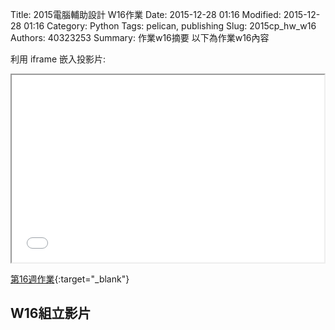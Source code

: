 Title: 2015電腦輔助設計 W16作業
Date: 2015-12-28 01:16
Modified: 2015-12-28 01:16
Category: Python
Tags: pelican, publishing
Slug: 2015cp_hw_w16
Authors: 40323253
Summary: 作業w16摘要
以下為作業w16內容

利用 iframe 嵌入投影片:

<iframe src="simplest16.html" width="500" height="300"></iframe>

[第16週作業](simplest16.html){:target="_blank"}

<h2>W16組立影片</h2>
